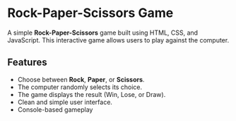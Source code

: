 # Rock-Paper-Scissors Game

A simple **Rock-Paper-Scissors** game built using HTML, CSS, and JavaScript. This interactive game allows users to play against the computer.

## Features
- Choose between **Rock**, **Paper**, or **Scissors**.
- The computer randomly selects its choice.
- The game displays the result (Win, Lose, or Draw).
- Clean and simple user interface.
- Console-based gameplay
